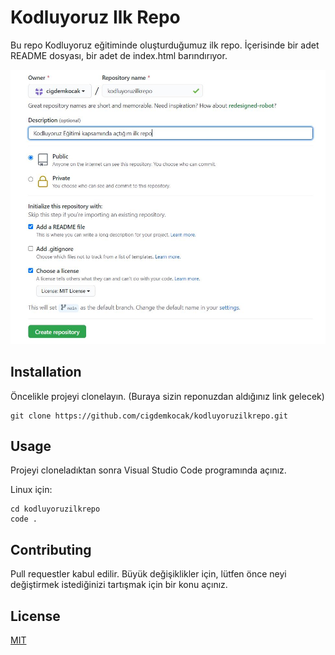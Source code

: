 # Kodluyoruz Ilk Repo
Bu repo Kodluyoruz eğitiminde oluşturduğumuz ilk repo. İçerisinde bir adet README dosyası, bir adet de index.html barındırıyor.

![image](image.jpg)

## Installation

Öncelikle projeyi clonelayın. (Buraya sizin reponuzdan aldığınız link gelecek)

```
git clone https://github.com/cigdemkocak/kodluyoruzilkrepo.git
```
## Usage


Projeyi cloneladıktan sonra Visual Studio Code programında açınız.

Linux için:

```
cd kodluyoruzilkrepo
code .
```
## Contributing

Pull requestler kabul edilir. Büyük değişiklikler için, lütfen önce neyi değiştirmek istediğinizi tartışmak için bir konu açınız.

## License

[MIT](https://choosealicense.com/licenses/mit/)